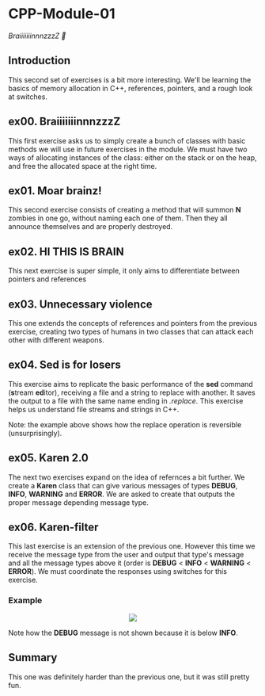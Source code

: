 # CPP-Module-01

*BraiiiiiiinnnzzzZ 🧠*

## Introduction

This second set of exercises is a bit more interesting. We'll be learning the basics of memory allocation in C++, references, pointers, and a rough look at switches.

## ex00. BraiiiiiiinnnzzzZ

This first exercise asks us to simply create a bunch of classes with basic methods we will use in future exercises in the module. We must have two ways of allocating instances of the class: either on the stack or on the heap, and free the allocated space at the right time.

## ex01. Moar brainz!

This second exercise consists of creating a method that will summon **N** zombies in one go, without naming each one of them. Then they all announce themselves and are properly destroyed.

## ex02. HI THIS IS BRAIN

This next exercise is super simple, it only aims to differentiate between pointers and references

## ex03. Unnecessary violence

This one extends the concepts of references and pointers from the previous exercise, creating two types of humans in two classes that can attack each other with different weapons.

## ex04. Sed is for losers

This exercise aims to replicate the basic performance of the **sed** command (**s**tream **ed**itor), receiving a file and a string to replace with another. It saves the output to a file with the same name ending in *.replace*. This exercise helps us understand file streams and strings in C++.

Note: the example above shows how the replace operation is reversible (unsurprisingly).

## ex05. Karen 2.0

The next two exercises expand on the idea of refernces a bit further. We create a **Karen** class that can give various messages of types **DEBUG**, **INFO**, **WARNING** and **ERROR**. We are asked to create that outputs the proper message depending message type.

## ex06. Karen-filter

This last exercise is an extension of the previous one. However this time we receive the message type from the user and output that type's message and all the message types above it (order is **DEBUG** < **INFO** < **WARNING** < **ERROR**). We must coordinate the responses using switches for this exercise.

### Example

<div align="center">
    <img src="https://user-images.githubusercontent.com/40824677/189337035-d77110f1-0bc6-4071-bb6c-249054d99982.png">
</div>

Note how the **DEBUG** message is not shown because it is below **INFO**.

## Summary
This one was definitely harder than the previous one, but it was still pretty fun.
